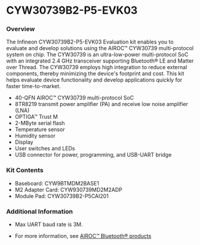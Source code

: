 # CYW30739B2-P5-EVK03

### Overview

The Infineon CYW30739B2-P5-EVK03 Evaluation kit enables you to evaluate and develop solutions using the AIROC&#8482; CYW30739 multi-protocol system on chip.
The CYW30739 is an ultra-low-power multi-protocol SoC with an integrated 2.4 GHz transceiver supporting Bluetooth&#174; LE and Matter over Thread.
The CYW30739 employs high integration to reduce external components, thereby minimizing the device's footprint and cost.
This kit helps evaluate device functionality and develop applications quickly for faster time-to-market.

* 40-QFN AIROC&#8482; CYW30739 multi-protocol SoC
* 8TR8219 transmit power amplifier (PA) and receive low noise amplifier (LNA)
* OPTIGA&#8482; Trust M
* 2-MByte serial flash
* Temperature sensor
* Humidity sensor
* Display
* User switches and LEDs
* USB connector for power, programming, and USB-UART bridge

### Kit Contents

* Baseboard: CYW9BTMDM2BASE1
* M2 Adapter Card: CYW930739MD2M2ADP
* Module Pad: CYW30739B2-P5CAI201

### Additional Information

* Max UART baud rate is 3M.

* For more information, see [AIROC&#8482; Bluetooth&#174; products](https://www.infineon.com/cms/en/product/wireless-connectivity/airoc-bluetooth-le-bluetooth-multiprotocol/)
